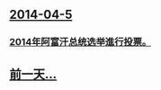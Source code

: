 ## [2014-04-5](/zh/news/2014/04/5/index.md)

### [ 2014年阿富汗总统选举進行投票。 ](/zh/news/2014/04/5/2014年阿富汗总统选举進行投票.md)
## [前一天...](/zh/news/2014/04/4/index.md)

